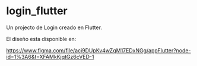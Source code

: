 # login_flutter

Un projecto de Login creado en Flutter.

El diseño esta disponible en:

https://www.figma.com/file/aci9DUpKv4wZqM17EDxNGg/appFlutter?node-id=1%3A6&t=XFAMkKjqtGz6cVED-1


